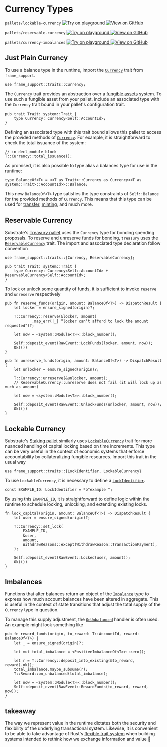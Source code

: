 # Currency Types

`pallets/lockable-currency`
[
	![Try on playground](https://img.shields.io/badge/Playground-Try%20it!-brightgreen?logo=Parity%20Substrate)
](https://playground-staging.substrate.dev/?deploy=recipes&files=%2Fhome%2Fsubstrate%2Fworkspace%2Fpallets%2Flockable-currency%2Fsrc%2Flib.rs)
[
	![View on GitHub](https://img.shields.io/badge/Github-View%20Code-brightgreen?logo=github)
](https://github.com/substrate-developer-hub/recipes/tree/master/pallets/lockable-currency/src/lib.rs)

`pallets/reservable-currency`
[
	![Try on playground](https://img.shields.io/badge/Playground-Try%20it!-brightgreen?logo=Parity%20Substrate)
](https://playground-staging.substrate.dev/?deploy=recipes&files=%2Fhome%2Fsubstrate%2Fworkspace%2Fpallets%2Freservable-currency%2Fsrc%2Flib.rs)
[
	![View on GitHub](https://img.shields.io/badge/Github-View%20Code-brightgreen?logo=github)
](https://github.com/substrate-developer-hub/recipes/tree/master/pallets/reservable-currency/src/lib.rs)

`pallets/currency-imbalances`
[
	![Try on playground](https://img.shields.io/badge/Playground-Try%20it!-brightgreen?logo=Parity%20Substrate)
](https://playground-staging.substrate.dev/?deploy=recipes&files=%2Fhome%2Fsubstrate%2Fworkspace%2Fpallets%2Fcurrency-imbalances%2Fsrc%2Flib.rs)
[
	![View on GitHub](https://img.shields.io/badge/Github-View%20Code-brightgreen?logo=github)
](https://github.com/substrate-developer-hub/recipes/tree/master/pallets/currency-imbalances/src/lib.rs)

## Just Plain Currency

To use a balance type in the runtime, import the
[`Currency`](https://substrate.dev/rustdocs/v2.0.0/frame_support/traits/trait.Currency.html) trait from
`frame_support`.

```rust, ignore
use frame_support::traits::Currency;
```

The `Currency` trait provides an abstraction over a
[fungible assets](https://en.wikipedia.org/wiki/Fungibility) system. To use such a fungible asset
from your pallet, include an associated type with the `Currency` trait bound in your pallet's
configuration trait.

```rust, ignore
pub trait Trait: system::Trait {
	type Currency: Currency<Self::AccountId>;
}
```

Defining an associated type with this trait bound allows this pallet to access the provided methods
of [`Currency`](https://substrate.dev/rustdocs/v2.0.0/frame_support/traits/trait.Currency.html). For example, it
is straightforward to check the total issuance of the system:

```rust, ignore
// in decl_module block
T::Currency::total_issuance();
```

As promised, it is also possible to type alias a balances type for use in the runtime:

```rust, ignore
type BalanceOf<T> = <<T as Trait>::Currency as Currency<<T as system::Trait>::AccountId>>::Balance;
```

This new `BalanceOf<T>` type satisfies the type constraints of `Self::Balance` for the provided
methods of `Currency`. This means that this type can be used for
[transfer](https://substrate.dev/rustdocs/v2.0.0/frame_support/traits/trait.Currency.html#tymethod.transfer),
[minting](https://substrate.dev/rustdocs/v2.0.0/frame_support/traits/trait.Currency.html#tymethod.deposit_into_existing),
and much more.

## Reservable Currency

Substrate's [Treasury pallet](https://substrate.dev/rustdocs/v2.0.0/pallet_treasury/index.html) uses the
`Currency` type for bonding spending proposals. To reserve and unreserve funds for bonding,
`treasury` uses the
[`ReservableCurrency`](https://substrate.dev/rustdocs/v2.0.0/frame_support/traits/trait.ReservableCurrency.html)
trait. The import and associated type declaration follow convention

```rust, ignore
use frame_support::traits::{Currency, ReservableCurrency};

pub trait Trait: system::Trait {
	type Currency: Currency<Self::AccountId> + ReservableCurrency<Self::AccountId>;
}
```

To lock or unlock some quantity of funds, it is sufficient to invoke `reserve` and `unreserve`
respectively

```rust, ignore
pub fn reserve_funds(origin, amount: BalanceOf<T>) -> DispatchResult {
	let locker = ensure_signed(origin)?;

	T::Currency::reserve(&locker, amount)
			.map_err(|_| "locker can't afford to lock the amount requested")?;

	let now = <system::Module<T>>::block_number();

	Self::deposit_event(RawEvent::LockFunds(locker, amount, now));
	Ok(())
}
```

```rust, ignore
pub fn unreserve_funds(origin, amount: BalanceOf<T>) -> DispatchResult {
	let unlocker = ensure_signed(origin)?;

	T::Currency::unreserve(&unlocker, amount);
	// ReservableCurrency::unreserve does not fail (it will lock up as much as amount)

	let now = <system::Module<T>>::block_number();

	Self::deposit_event(RawEvent::UnlockFunds(unlocker, amount, now));
	Ok(())
}
```

## Lockable Currency

Substrate's [Staking pallet](https://substrate.dev/rustdocs/v2.0.0/pallet_staking/index.html) similarly uses
[`LockableCurrency`](https://substrate.dev/rustdocs/v2.0.0/frame_support/traits/trait.LockableCurrency.html)
trait for more nuanced handling of capital locking based on time increments. This type can be very
useful in the context of economic systems that enforce accountability by collateralizing fungible
resources. Import this trait in the usual way

```rust, ignore
use frame_support::traits::{LockIdentifier, LockableCurrency}
```

To use `LockableCurrency`, it is necessary to define a
[`LockIdentifier`](https://substrate.dev/rustdocs/v2.0.0/frame_support/traits/type.LockIdentifier.html).

```rust, ignore
const EXAMPLE_ID: LockIdentifier = *b"example ";
```

By using this `EXAMPLE_ID`, it is straightforward to define logic within the runtime to schedule
locking, unlocking, and extending existing locks.

```rust, ignore
fn lock_capital(origin, amount: BalanceOf<T>) -> DispatchResult {
	let user = ensure_signed(origin)?;

	T::Currency::set_lock(
		EXAMPLE_ID,
		&user,
		amount,
		WithdrawReasons::except(WithdrawReason::TransactionPayment),
	);

	Self::deposit_event(RawEvent::Locked(user, amount));
	Ok(())
}
```

## Imbalances

Functions that alter balances return an object of the
[`Imbalance`](https://substrate.dev/rustdocs/v2.0.0/frame_support/traits/trait.Imbalance.html) type to express
how much account balances have been altered in aggregate. This is useful in the context of state
transitions that adjust the total supply of the `Currency` type in question.

To manage this supply adjustment, the
[`OnUnbalanced`](https://substrate.dev/rustdocs/v2.0.0/frame_support/traits/trait.OnUnbalanced.html) handler is
often used. An example might look something like

```rust, ignore
pub fn reward_funds(origin, to_reward: T::AccountId, reward: BalanceOf<T>) {
	let _ = ensure_signed(origin)?;

	let mut total_imbalance = <PositiveImbalanceOf<T>>::zero();

	let r = T::Currency::deposit_into_existing(&to_reward, reward).ok();
	total_imbalance.maybe_subsume(r);
	T::Reward::on_unbalanced(total_imbalance);

	let now = <system::Module<T>>::block_number();
	Self::deposit_event(RawEvent::RewardFunds(to_reward, reward, now));
}
```

## takeaway

The way we represent value in the runtime dictates both the security and flexibility of the
underlying transactional system. Likewise, it is convenient to be able to take advantage of Rust's
[flexible trait system](https://blog.rust-lang.org/2015/05/11/traits.html) when building systems
intended to rethink how we exchange information and value 🚀
